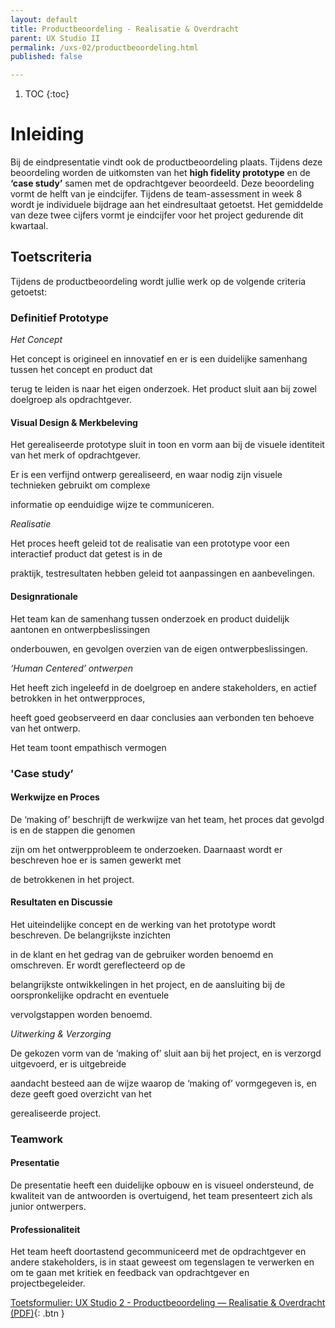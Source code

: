 ```yaml
---
layout: default
title: Productbeoordeling - Realisatie & Overdracht
parent: UX Studio II
permalink: /uxs-02/productbeoordeling.html
published: false

---
```


1. TOC
{:toc}

# Inleiding

Bij de eindpresentatie vindt ook de productbeoordeling plaats. Tijdens
deze beoordeling worden de uitkomsten van het **high fidelity
prototype** en de **‘case study’** samen met de opdrachtgever
beoordeeld. Deze beoordeling vormt de helft van je eindcijfer. Tijdens
de team-assessment in week 8 wordt je individuele bijdrage aan het
eindresultaat getoetst. Het gemiddelde van deze twee cijfers vormt je
eindcijfer voor het project gedurende dit kwartaal.


## Toetscriteria

Tijdens de productbeoordeling wordt jullie werk op de volgende criteria
getoetst:

### Definitief Prototype 

*Het Concept*

Het concept is origineel en innovatief en er is een duidelijke samenhang
tussen het concept en product dat

terug te leiden is naar het eigen onderzoek. Het product sluit aan bij
zowel doelgroep als opdrachtgever.

#### Visual Design & Merkbeleving 

Het gerealiseerde prototype sluit in toon en vorm aan bij de visuele
identiteit van het merk of opdrachtgever.

Er is een verfijnd ontwerp gerealiseerd, en waar nodig zijn visuele
technieken gebruikt om complexe

informatie op eenduidige wijze te communiceren.

*Realisatie*

Het proces heeft geleid tot de realisatie van een prototype voor een
interactief product dat getest is in de

praktijk, testresultaten hebben geleid tot aanpassingen en
aanbevelingen.

#### Designrationale

Het team kan de samenhang tussen onderzoek en product duidelijk aantonen
en ontwerpbeslissingen

onderbouwen, en gevolgen overzien van de eigen ontwerpbeslissingen.

*‘Human Centered’ ontwerpen*

Het heeft zich ingeleefd in de doelgroep en andere stakeholders, en
actief betrokken in het ontwerpproces,

heeft goed geobserveerd en daar conclusies aan verbonden ten behoeve van
het ontwerp.

Het team toont empathisch vermogen

### 'Case study’

#### Werkwijze en Proces 

De ‘making of’ beschrijft de werkwijze van het team, het proces dat
gevolgd is en de stappen die genomen

zijn om het ontwerpprobleem te onderzoeken. Daarnaast wordt er
beschreven hoe er is samen gewerkt met

de betrokkenen in het project.

#### Resultaten en Discussie 

Het uiteindelijke concept en de werking van het prototype wordt
beschreven. De belangrijkste inzichten

in de klant en het gedrag van de gebruiker worden benoemd en omschreven.
Er wordt gereflecteerd op de

belangrijkste ontwikkelingen in het project, en de aansluiting bij de
oorspronkelijke opdracht en eventuele

vervolgstappen worden benoemd.

*Uitwerking & Verzorging*

De gekozen vorm van de ‘making of’ sluit aan bij het project, en is
verzorgd uitgevoerd, er is uitgebreide

aandacht besteed aan de wijze waarop de ‘making of’ vormgegeven is, en
deze geeft goed overzicht van het

gerealiseerde project.

### Teamwork

#### Presentatie 

De presentatie heeft een duidelijke opbouw en is visueel ondersteund, de
kwaliteit van de antwoorden is overtuigend, het team presenteert zich
als junior ontwerpers.

#### Professionaliteit

Het team heeft doortastend gecommuniceerd met de opdrachtgever en andere
stakeholders, is in staat geweest om tegenslagen te verwerken en om te
gaan met kritiek en feedback van opdrachtgever en projectbegeleider.

[Toetsformulier: UX Studio 2 - Productbeoordeling — Realisatie & Overdracht (PDF)](01_UXS2_Productbeoordeling.pdf){: .btn }